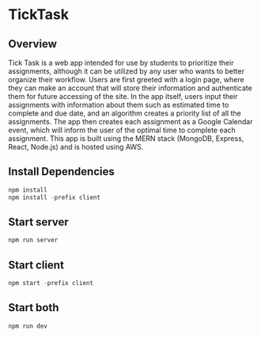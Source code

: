 # TickTask

## Overview

Tick Task is a web app intended for use by students to prioritize their assignments, although it can be utilized by any user who wants to better organize their workflow.
Users are first greeted with a login page, where they can make an account that will store their information and authenticate them for future accessing of the site. In the app itself, users input their assignments with information about them such as estimated time to complete and due date, and an algorithm creates a priority list of all the assignments. The app then creates each assignment as a Google Calendar event, which will inform the user of the optimal time to complete each assignment.
This app is built using the MERN stack (MongoDB, Express, React, Node.js) and is hosted using AWS.

## Install Dependencies

```javascript
npm install
npm install -prefix client
```

## Start server

```javascript
npm run server
```

## Start client

```javascript
npm start -prefix client
```

## Start both

```javascript
npm run dev
```

